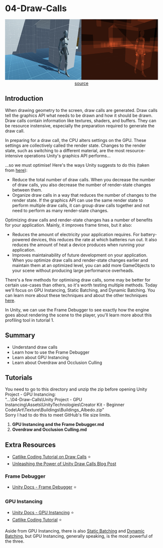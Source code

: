 # 04-Draw-Calls
<div align="center">
  <a href="Images\2\Unity Overdraw Example.png" target="_blank">
    <img src="Images\2\Unity Overdraw Example.png" style="height:200px;"/>
  </a>
</div>
<div align="center">
  <a href="https://unity.com/resources/ultimate-guide-to-profiling-unity-games">
  source
  </a>
</div>

## Introduction
When drawing geometry to the screen, draw calls are generated. Draw calls tell the graphics API what needs to be drawn and how it should be drawn. Draw calls contain information like textures, shaders, and buffers. They can be resource instensive, especially the preparation required to generate the draw call.

In preparing for a draw call, the CPU alters settings on the GPU. These settings are collectively called the render state. Changes to the render state, such as switching to a different material, are the most resource-intensive operations Unity's graphics API performs...

...so we must optimise! Here's the ways Unity suggests to do this (taken from [here](https://docs.unity3d.com/Manual/optimizing-draw-calls.html#:~:text=A%20draw%20call%20tells%20the,as%20information%20about%20textures%2C%20shaders)):

- Reduce the total number of draw calls. When you decrease the number of draw calls, you also decrease the number of render-state changes between them.
- Organize draw calls in a way that reduces the number of changes to the render state. If the graphics API can use the same render state to perform multiple draw calls, it can group draw calls together and not need to perform as many render-state changes.

Optimizing draw calls and render-state changes has a number of benefits for your application. Mainly, it improves frame times, but it also:
- Reduces the amount of electricity your application requires. For battery-powered devices, this reduces the rate at which batteries run out. It also reduces the amount of heat a device produces when running your application.
- Improves maintainability of future development on your application. When you optimize draw calls and render-state changes earlier and maintain them at an optimized level, you can add more GameObjects to your scene without producing large performance overheads.

There's a few methods for optimising draw calls, some may be better for certain use-cases than others, so it's worth testing multiple methods. Today we'll focus on GPU Instancing, Static Batching, and Dynamic Batching. You can learn more about these techniques and about the other techniques [here](https://docs.unity3d.com/Manual/optimizing-draw-calls.html#:~:text=A%20draw%20call%20tells%20the,as%20information%20about%20textures%2C%20shaders).

In Unity, we can use the Frame Debugger to see exactly how the engine goes about rendering the scene to the player, you'll learn more about this profiling tool in tutorial 1.

## Summary
- Understand draw calls
- Learn how to use the Frame Debugger
- Learn about GPU Instancing
- Learn about Overdraw and Occlusion Culling

## Tutorials
You need to go to this directory and unzip the zip before opening Unity Project - GPU Instancing:<br>
"...\04-Draw-Calls\Unity Project - GPU Instancing\Assets\UnityTechnologies\Creator Kit - Beginner Code\Art\Texture\Buildings\Buildings_Albedo.zip"<br>
Sorry I had to do this to meet GitHub's file size limits. 

1. **GPU Instancing and the Frame Debugger.md**
2. **Overdraw and Occlusion Culling.md**

## Extra Resources
- [Catlike Coding Tutorial on Draw Calls](https://catlikecoding.com/unity/tutorials/custom-srp/draw-calls/) ⭐
- [Unleashing the Power of Unity Draw Calls Blog Post](https://bleedingedge.studio/blog/unleashing-the-power-of-unity-draw-calls/)
### Frame Debugger
- [Unity Docs - Frame Debugger](https://docs.unity.cn/Manual/frame-debugger-window-event-information.html) ⭐
### GPU Instancing
- [Unity Docs - GPU Instancing](https://docs.unity3d.com/560/Documentation/Manual/GPUInstancing.html) ⭐
- [Catlike Coding Tutorial](https://catlikecoding.com/unity/tutorials/rendering/part-19/Rendering-19.pdf) ⭐

Aside from GPU Instancing, there is also [Static Batching](https://docs.unity3d.com/Manual/static-batching.html) and [Dynamic Batching](https://docs.unity3d.com/Manual/dynamic-batching.html), but GPU Instancing, generally speaking, is the most powerful of the three.
